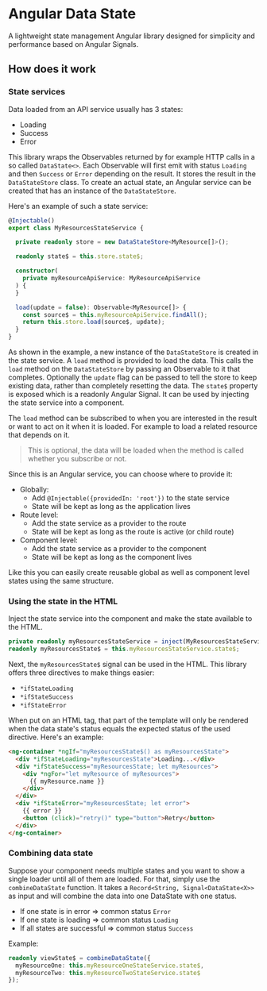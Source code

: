 # Angular Data State

A lightweight state management Angular library designed for simplicity and performance based on Angular Signals.

## How does it work


### State services

Data loaded from an API service usually has 3 states:
- Loading
- Success
- Error

This library wraps the Observables returned by for example HTTP calls in a so called `DataState<>`.
Each Observable will first emit with status `Loading` and then `Success` or `Error` depending on the result.
It stores the result in the `DataStateStore` class.
To create an actual state, an Angular service can be created that has an instance of the `DataStateStore`.

Here's an example of such a state service:

```typescript
@Injectable()
export class MyResourcesStateService {

  private readonly store = new DataStateStore<MyResource[]>();

  readonly state$ = this.store.state$;

  constructor(
    private myResourceApiService: MyResourceApiService
  ) {
  }

  load(update = false): Observable<MyResource[]> {
    const source$ = this.myResourceApiService.findAll();
    return this.store.load(source$, update);
  }
}
```

As shown in the example, a new instance of the `DataStateStore` is created in the state service.
A `load` method is provided to load the data.
This calls the `load` method on the `DataStateStore` by passing an Observable to it that completes.
Optionally the `update` flag can be passed to tell the store to keep existing data, rather than completely resetting the data.
The `state$` property is exposed which is a readonly Angular Signal.
It can be used by injecting the state service into a component.

The `load` method can be subscribed to when you are interested in the result or want to act on it when it is loaded.
For example to load a related resource that depends on it.
> This is optional, the data will be loaded when the method is called whether you subscribe or not.

Since this is an Angular service, you can choose where to provide it:
- Globally: 
  - Add `@Injectable({providedIn: 'root'})` to the state service
  - State will be kept as long as the application lives
- Route level: 
  - Add the state service as a provider to the route
  - State will be kept as long as the route is active (or child route)
- Component level: 
  - Add the state service as a provider to the component
  - State will be kept as long as the component lives

Like this you can easily create reusable global as well as component level states using the same structure.

### Using the state in the HTML

Inject the state service into the component and make the state available to the HTML.

```typescript
private readonly myResourcesStateService = inject(MyResourcesStateService);
readonly myResourcesState$ = this.myResourcesStateService.state$;
```

Next, the `myResourcesState$` signal can be used in the HTML.
This library offers three directives to make things easier:
- `*ifStateLoading`
- `*ifStateSuccess`
- `*ifStateError`

When put on an HTML tag, that part of the template will only be rendered when the data state's status equals the expected status of the used directive.
Here's an example:

```html
<ng-container *ngIf="myResourcesState$() as myResourcesState">
  <div *ifStateLoading="myResourcesState">Loading...</div>
  <div *ifStateSuccess="myResourcesState; let myResources">
    <div *ngFor="let myResource of myResources">
      {{ myResource.name }}
    </div>
  </div>
  <div *ifStateError="myResourcesState; let error">
    {{ error }}
    <button (click)="retry()" type="button">Retry</button>
  </div>
</ng-container>
```

### Combining data state

Suppose your component needs multiple states and you want to show a single loader until all of them are loaded.
For that, simply use the `combineDataState` function.
It takes a `Record<String, Signal<DataState<X>>` as input and will combine the data into one DataState with one status.
- If one state is in error => common status `Error`
- If one state is loading => common status `Loading`
- If all states are successful => common status `Success`

Example:
```typescript
readonly viewState$ = combineDataState({
  myResourceOne: this.myResourceOneStateService.state$,
  myResourceTwo: this.myResourceTwoStateService.state$
});
```
